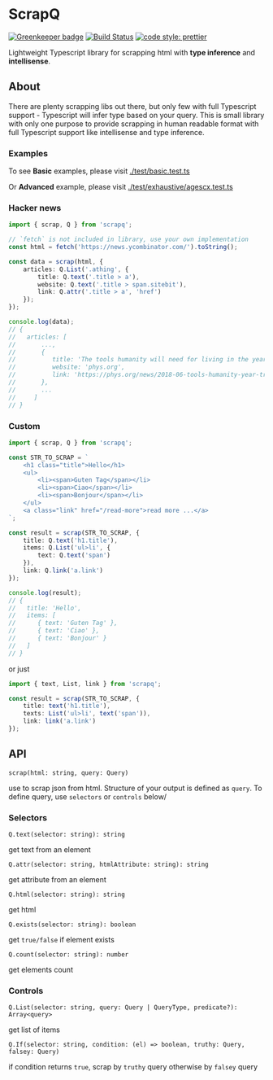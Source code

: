 # ScrapQ

[![Greenkeeper badge](https://badges.greenkeeper.io/dderevjanik/scrapq.svg)](https://greenkeeper.io/)
[![Build Status](https://travis-ci.org/dderevjanik/scrapq.svg?branch=master)](https://travis-ci.org/dderevjanik/scrapq)
[![code style: prettier](https://img.shields.io/badge/code_style-prettier-ff69b4.svg)](https://github.com/prettier/prettier)

Lightweight Typescript library for scrapping html with **type inference** and **intellisense**.

## About

There are plenty scrapping libs out there, but only few with full Typescript support - Typescript will infer type based
on your query. This is small library with only one purpose to provide scrapping in human readable format with full
Typescript support like intellisense and type inference.

### Examples

To see **Basic** examples, please visit [./test/basic.test.ts](./test/basic.test.ts)

Or **Advanced** example, please visit [./test/exhaustive/agescx.test.ts](./test/exhaustive/agescx.test.ts)

### Hacker news

```typescript
import { scrap, Q } from 'scrapq';

// `fetch` is not included in library, use your own implementation
const html = fetch('https://news.ycombinator.com/').toString();

const data = scrap(html, {
    articles: Q.List('.athing', {
        title: Q.text('.title > a'),
        website: Q.text('.title > span.sitebit'),
        link: Q.attr('.title > a', 'href')
    });
});

console.log(data);
// {
//   articles: [
//       ...,
//       {
//          title: 'The tools humanity will need for living in the year 1 trillion',
//          website: 'phys.org',
//          link: 'https://phys.org/news/2018-06-tools-humanity-year-trillion.html'
//       },
//       ...
//     ]
// }
```

### Custom

```typescript
import { scrap, Q } from 'scrapq';

const STR_TO_SCRAP = `
    <h1 class="title">Hello</h1>
    <ul>
        <li><span>Guten Tag</span></li>
        <li><span>Ciao</span></li>
        <li><span>Bonjour</span></li>
    </ul>
    <a class="link" href="/read-more">read more ...</a>
`;

const result = scrap(STR_TO_SCRAP, {
    title: Q.text('h1.title'),
    items: Q.List('ul>li', {
        text: Q.text('span')
    }),
    link: Q.link('a.link')
});

console.log(result);
// {
//   title: 'Hello',
//   items: [
//      { text: 'Guten Tag' },
//      { text: 'Ciao' },
//      { text: 'Bonjour' }
//   ]
// }

```

or just

```typescript
import { text, List, link } from 'scrapq';

const result = scrap(STR_TO_SCRAP, {
    title: text('h1.title'),
    texts: List('ul>li', text('span')),
    link: link('a.link')
});
```

## API

`scrap(html: string, query: Query)`

use to scrap json from html. Structure of your output is defined as `query`.
To define query, use `selectors` or `controls` below/

### Selectors


`Q.text(selector: string): string`

get text from an element

`Q.attr(selector: string, htmlAttribute: string): string`

get attribute from an element

`Q.html(selector: string): string`

get html

`Q.exists(selector: string): boolean`

get `true/false` if element exists

`Q.count(selector: string): number`

get elements count

### Controls

`Q.List(selector: string, query: Query | QueryType, predicate?): Array<query>`

get list of items

`Q.If(selector: string, condition: (el) => boolean, truthy: Query, falsey: Query)`

if condition returns `true`, scrap by `truthy` query otherwise by `falsey` query
